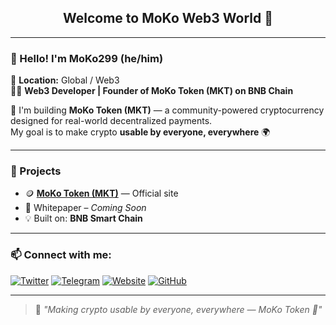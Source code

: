 <p align="center">
<h2 align="center">Welcome to MoKo Web3 World 👋</h2>

---

### 👋 Hello! I'm MoKo299 (he/him)

📍 **Location:** Global / Web3  
👨‍💻 **Web3 Developer | Founder of MoKo Token (MKT) on BNB Chain**

🚀 I'm building **MoKo Token (MKT)** — a community-powered cryptocurrency designed for real-world decentralized payments.  
My goal is to make crypto **usable by everyone, everywhere** 🌍

---

### 🔗 Projects

- 🪙 **[MoKo Token (MKT)](https://moko-token.xyz)** — Official site  
- 📜 Whitepaper – *Coming Soon*  
- 💡 Built on: **BNB Smart Chain**

---

### 📫 Connect with me:

[![Twitter](https://img.shields.io/badge/Twitter-%231DA1F2.svg?style=flat&logo=twitter&logoColor=white)](https://twitter.com/MoKoToken)
[![Telegram](https://img.shields.io/badge/Telegram-2CA5E0?style=flat&logo=telegram&logoColor=white)](https://t.me/mokotoken)
[![Website](https://img.shields.io/badge/Website-000000?style=flat&logo=About.me&logoColor=white)](https://moko-token.xyz)
[![GitHub](https://img.shields.io/badge/GitHub-100000?style=flat&logo=github&logoColor=white)](https://github.com/MoKo299)

---

> 🧠 *"Making crypto usable by everyone, everywhere — MoKo Token 🚀"*
